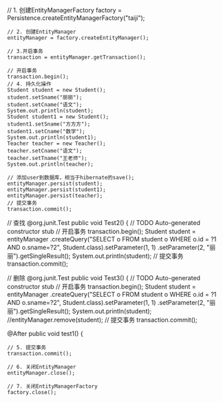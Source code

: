 // 1. 创建EntityManagerFactory
	factory = Persistence.createEntityManagerFactory("taiji");

	// 2. 创建EntityManager
	entityManager = factory.createEntityManager();

	// 3.开启事务
	transaction = entityManager.getTransaction();

	// 开启事务
	transaction.begin();
	// 4. 持久化操作
	Student student = new Student();
	student.setSname("丽丽");
	student.setCname("语文");
	System.out.println(student);
	Student student1 = new Student();
	student1.setSname("方方方");
	student1.setCname("数学");
	System.out.println(student1);
	Teacher teacher = new Teacher();
	teacher.setCname("语文");
	teacher.setTname("王老师");
	System.out.println(teacher);

	// 添加user到数据库，相当于hibernate的save();
	entityManager.persist(student);
	entityManager.persist(student1);
	entityManager.persist(teacher);
	// 提交事务
	transaction.commit();

// 查找
@org.junit.Test
public void Test2() {
	// TODO Auto-generated constructor stub
	// 开启事务
	transaction.begin();
	Student student = entityManager
			.createQuery("SELECT o FROM student o WHERE o.id = ?1 AND o.sname=?2", Student.class).setParameter(1, 1)
			.setParameter(2, "丽丽").getSingleResult();
	System.out.println(student);
	// 提交事务
	transaction.commit();
	
  // 删除
@org.junit.Test
public void Test3() {
	// TODO Auto-generated constructor stub
	// 开启事务
	transaction.begin();
	Student student = entityManager
			.createQuery("SELECT o FROM student o WHERE o.id = ?1 AND o.sname=?2", Student.class).setParameter(1, 1)
			.setParameter(2, "丽丽").getSingleResult();
	System.out.println(student);
	//entityManager.remove(student);
	// 提交事务
	transaction.commit();

@After
public void test1() {

	// 5. 提交事务
	transaction.commit();

	// 6. 关闭EntityManager
	entityManager.close();

	// 7. 关闭EntityManagerFactory
	factory.close();
